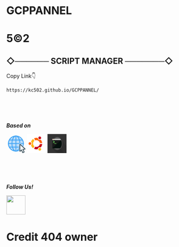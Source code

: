 # GCPPANNEL
# 5©2
## ◇────── SCRIPT MANAGER ───────◇

Copy Link👇<p>
```
https://kc502.github.io/GCPPANNEL/
```

## ㅤ

___Based on___

 <p>    
<div class="div1">
  <span><a href=""><img src="https://github.com/januda-ui/januda-ui/blob/main/icons/icons8-internet.gif?raw=true" alt=""width="50"height="50"/></a></span>
  <span><a href=""><img src="https://github.com/januda-ui/januda-ui/blob/main/icons/ubuntu.gif?raw=true" alt=""width="50"height="50"/></a></span>
  <span><a href=""><img src="https://github.com/januda-ui/januda-ui/blob/main/icons/terminal2.gif?raw=true" alt=""width="50"height="50"/></a></span>
</div>
 </p>

## ㅤ

___Follow Us!___

 <p>    
<div class="div2">
 <span><a href="https://t.me/kochitt"><img src="https://user-images.githubusercontent.com/83800532/143560346-101a5bbb-53c6-4d1d-90c9-364c3355a6b7.png" alt=""width="50"height="50"/></a></span>

# Credit 404 owner

